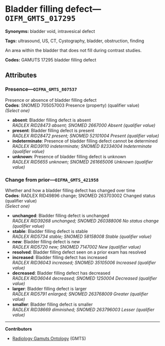 # Bladder filling defect—`OIFM_GMTS_017295`

**Synonyms:** bladder void, intravesical defect

**Tags:** ultrasound, US, CT, Cystography, bladder, obstruction, finding

An area within the bladder that does not fill during contrast studies.

**Codes:** GAMUTS 17295 bladder filling defect

## Attributes

### Presence—`OIFMA_GMTS_807537`

Presence or absence of bladder filling defect  
**Codes**: SNOMED 705057003 Presence (property) (qualifier value)  
*(Select one)*

- **absent**: Bladder filling defect is absent  
_RADLEX RID28473 absent; SNOMED 2667000 Absent (qualifier value)_
- **present**: Bladder filling defect is present  
_RADLEX RID28472 present; SNOMED 52101004 Present (qualifier value)_
- **indeterminate**: Presence of bladder filling defect cannot be determined  
_RADLEX RID39110 indeterminate; SNOMED 82334004 Indeterminate (qualifier value)_
- **unknown**: Presence of bladder filling defect is unknown  
_RADLEX RID5655 unknown; SNOMED 261665006 Unknown (qualifier value)_

### Change from prior—`OIFMA_GMTS_421958`

Whether and how a bladder filling defect has changed over time  
**Codes**: RADLEX RID49896 change; SNOMED 263703002 Changed status (qualifier value)  
*(Select one)*

- **unchanged**: Bladder filling defect is unchanged  
_RADLEX RID39268 unchanged; SNOMED 260388006 No status change (qualifier value)_
- **stable**: Bladder filling defect is stable  
_RADLEX RID5734 stable; SNOMED 58158008 Stable (qualifier value)_
- **new**: Bladder filling defect is new  
_RADLEX RID5720 new; SNOMED 7147002 New (qualifier value)_
- **resolved**: Bladder filling defect seen on a prior exam has resolved  
- **increased**: Bladder filling defect has increased  
_RADLEX RID36043 increased; SNOMED 35105006 Increased (qualifier value)_
- **decreased**: Bladder filling defect has decreased  
_RADLEX RID36044 decreased; SNOMED 1250004 Decreased (qualifier value)_
- **larger**: Bladder filling defect is larger  
_RADLEX RID5791 enlarged; SNOMED 263768009 Greater (qualifier value)_
- **smaller**: Bladder filling defect is smaller  
_RADLEX RID38669 diminished; SNOMED 263796003 Lesser (qualifier value)_

---

**Contributors**

- [Radiology Gamuts Ontology](https://gamuts.net/) (GMTS)